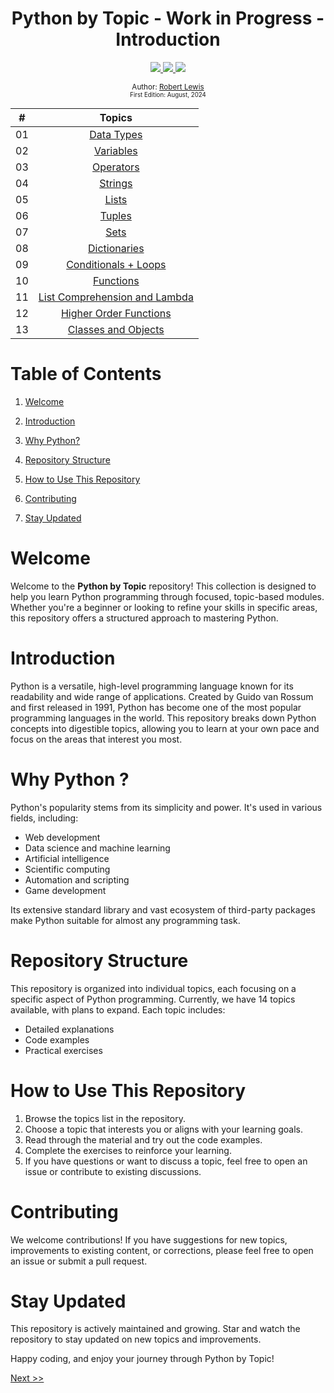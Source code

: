 <div align="center">
  <h1> Python by Topic - Work in Progress - Introduction</h1>
  <a class="header-badge" target="_blank" href="https://www.linkedin.com/in/robbylew/">
    <img src="https://img.shields.io/badge/LinkedIn-robbylew-blue?style=flat-square&logo=linkedin">
  </a>

  <a class="header-badge" target="_blank" href="https://twitter.com/roberthedev">
    <img src="https://img.shields.io/badge/Twitter-roberthedev-blue?style=flat-square&logo=X">
  </a>

<a class="header-badge" target="_blank" href="https://robertlewis.dev">
  <img src="https://img.shields.io/badge/Website-robertlewis.dev-blue?style=flat-square&logo=github">
</a>



<sub>Author:
<a href="https://www.linkedin.com/in/robbylew/" target="_blank">Robert Lewis</a><br>
<small> First Edition: August, 2024</small>
</sub>
</div>

<div align="center">

| # | Topics                                                    |
|------|:---------------------------------------------------------:|
| 01  |  [Data Types](./01_python_basics/01_python_basics.md) |
| 02  |  [Variables](./02_variables/02_variables.md) |
| 03  |  [Operators](./03_operators/03_operators.md) |
| 04  |  [Strings](./04_strings/04_strings.md) |
| 05  |  [Lists](./05_lists/05_lists.md) |
| 06  |  [Tuples](./06_tuples/06_tuples.md) |
| 07  |  [Sets](./07_sets/07_sets.md) |
| 08  |  [Dictionaries](./08_dictionaries/08_dictionaries.md) |
| 09  |  [Conditionals + Loops](./09_conditional_loops/09_condtionals_loops.md) |
| 10  |  [Functions](./10_functions/10_functions.md) |
| 11  |  [List Comprehension and Lambda](./11_list_comprehension_lambda/11_list_comprehension_lambda.md) |
| 12  |  [Higher Order Functions](./12_higher_order_functions/12_higher_order_functions.md) |
| 13  |  [Classes and Objects](./13_classes_objects/13_classes_objects.md) |

</div>

# Table of Contents

1. [Welcome](#welcome)

2. [Introduction](#introduction)

3. [Why Python?](#why-python-)

4. [Repository Structure](#repository-structure)

5. [How to Use This Repository](#how-to-use-this-repository)

6. [Contributing](#contributing)

7. [Stay Updated](#stay-updated)


# Welcome

Welcome to the **Python by Topic** repository! This collection is designed to help you learn Python programming through focused, topic-based modules. Whether you're a beginner or looking to refine your skills in specific areas, this repository offers a structured approach to mastering Python.

# Introduction

Python is a versatile, high-level programming language known for its readability and wide range of applications. Created by Guido van Rossum and first released in 1991, Python has become one of the most popular programming languages in the world. This repository breaks down Python concepts into digestible topics, allowing you to learn at your own pace and focus on the areas that interest you most.

# Why Python ?

Python's popularity stems from its simplicity and power. It's used in various fields, including:

+ Web development
+ Data science and machine learning
+ Artificial intelligence
+ Scientific computing
+ Automation and scripting
+ Game development

Its extensive standard library and vast ecosystem of third-party packages make Python suitable for almost any programming task.

# Repository Structure

This repository is organized into individual topics, each focusing on a specific aspect of Python programming. Currently, we have 14 topics available, with plans to expand. Each topic includes:

+ Detailed explanations
+ Code examples
+ Practical exercises

# How to Use This Repository

1. Browse the topics list in the repository.
2. Choose a topic that interests you or aligns with your learning goals.
3. Read through the material and try out the code examples.
4. Complete the exercises to reinforce your learning.
5. If you have questions or want to discuss a topic, feel free to open an issue or contribute to existing discussions.

# Contributing

We welcome contributions! If you have suggestions for new topics, improvements to existing content, or corrections, please feel free to open an issue or submit a pull request.

# Stay Updated

This repository is actively maintained and growing. Star and watch the repository to stay updated on new topics and improvements.

Happy coding, and enjoy your journey through Python by Topic!

[Next >>](./01_python_basics/01_python_basics.md)

